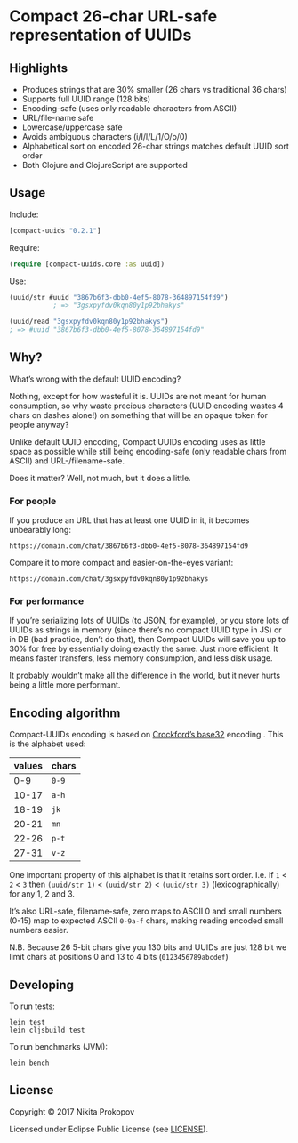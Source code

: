 # Compact 26-char URL-safe representation of UUIDs

## Highlights

- Produces strings that are 30% smaller (26 chars vs traditional 36 chars)
- Supports full UUID range (128 bits)
- Encoding-safe (uses only readable characters from ASCII)
- URL/file-name safe
- Lowercase/uppercase safe
- Avoids ambiguous characters (i/I/l/L/1/O/o/0)
- Alphabetical sort on encoded 26-char strings matches default UUID sort order
- Both Clojure and ClojureScript are supported

## Usage

Include:

```clojure
[compact-uuids "0.2.1"]
```

Require:

```clojure
(require [compact-uuids.core :as uuid])
```

Use:

```clojure
(uuid/str #uuid "3867b6f3-dbb0-4ef5-8078-364897154fd9")
           ; => "3gsxpyfdv0kqn80y1p92bhakys"

(uuid/read "3gsxpyfdv0kqn80y1p92bhakys")
; => #uuid "3867b6f3-dbb0-4ef5-8078-364897154fd9"
```

## Why?

What’s wrong with the default UUID encoding?

Nothing, except for how wasteful it is. UUIDs are not meant for human consumption, so why waste precious characters (UUID encoding wastes 4 chars on dashes alone!) on something that will be an opaque token for people anyway?

Unlike default UUID encoding, Compact UUIDs encoding uses as little space as possible while still being encoding-safe (only readable chars from ASCII) and URL-/filename-safe.

Does it matter? Well, not much, but it does a little.

### For people

If you produce an URL that has at least one UUID in it, it becomes unbearably long:

```
https://domain.com/chat/3867b6f3-dbb0-4ef5-8078-364897154fd9
```

Compare it to more compact and easier-on-the-eyes variant:

```
https://domain.com/chat/3gsxpyfdv0kqn80y1p92bhakys
```

### For performance

If you’re serializing lots of UUIDs (to JSON, for example), or you store lots of UUIDs as strings in memory (since there’s no compact UUID type in JS) or in DB (bad practice, don’t do that), then Compact UUIDs will save you up to 30% for free by essentially doing exactly the same. Just more efficient. It means faster transfers, less memory consumption, and less disk usage.

It probably wouldn’t make all the difference in the world, but it never hurts being a little more performant.

## Encoding algorithm

Compact-UUIDs encoding is based on [Crockford’s base32](http://www.crockford.com/wrmg/base32.html) encoding
. This is the alphabet used:

| values | chars |
| ------ | ----- |
| 0-9    | `0-9` |
| 10-17  | `a-h` |
| 18-19  | `jk`  |
| 20-21  | `mn`  |
| 22-26  | `p-t` |
| 27-31  | `v-z` |

One important property of this alphabet is that it retains sort order. I.e. if `1` < `2` < `3` then `(uuid/str 1)` < `(uuid/str 2)` < `(uuid/str 3)` (lexicographically) for any 1, 2 and 3.

It’s also URL-safe, filename-safe, zero maps to ASCII 0 and small numbers (0-15) map to expected ASCII `0-9a-f` chars, making reading encoded small numbers easier.

N.B. Because 26 5-bit chars give you 130 bits and UUIDs are just 128 bit we limit chars at positions 0 and 13 to 4 bits (`0123456789abcdef`)

## Developing

To run tests:

```
lein test
lein cljsbuild test
```

To run benchmarks (JVM):

```
lein bench
```

## License

Copyright © 2017 Nikita Prokopov

Licensed under Eclipse Public License (see [LICENSE](LICENSE)).